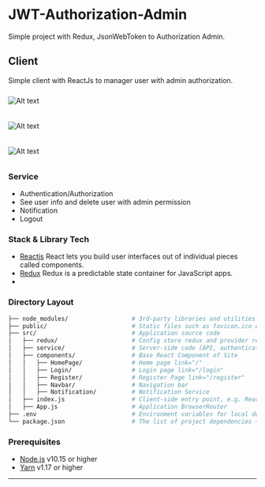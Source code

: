 # JWT-Authorization-Admin

Simple project with Redux, JsonWebToken to Authorization Admin.

## Client

Simple client with ReactJs to manager user with admin authorization.


<img
  src="https://i.ibb.co/DDL0ZyL/z4185139899398-7e1285e73ed8091a526772fb81dd76cf.jpg"
  alt="Alt text"
  title="Pic1"
  style="display: inline-block; margin: 10 auto; max-width: 200px">

<img
  src="https://i.ibb.co/qD25qxX/z4185139918698-61069b65bbcd51eb6dcac4f3fbaa9a9b.jpg"
  alt="Alt text"
  title="Pic2"
  style="display: inline-block; margin: 10 auto; max-width: 200px">

<img
  src="https://i.ibb.co/YTr3Z6X/z4185139993594-0a7eb4314f5db32f88f404929c2675d2.jpg"
  alt="Alt text"
  title="Pic2"
  style="display: inline-block; margin: 10 auto; max-width: 200px">

### Service

- Authentication/Authorization
- See user info and delete user with admin permission
- Notification
- Logout

### Stack & Library Tech
- [Reactjs](https://react.dev/) React lets you build user interfaces out of individual pieces called components.
- [Redux](https://github.com/reduxjs/redux) Redux is a predictable state container for JavaScript apps.
- 

### Directory Layout
```bash
├── node_modules/                  # 3rd-party libraries and utilities
├── public/                        # Static files such as favicon.ico etc.                     
├── src/                           # Application source code
│   ├── redux/                     # Config store redux and provider reducer
│   ├── service/                   # Server-side code (API, authentication, etc.) and get data
│   ├── components/                # Base React Component of Site
│   │   ├── HomePage/              # Home page link="/"
│   │   ├── Login/                 # Login page link="/login"
│   │   ├── Register/              # Register Page link="/register"
│   │   ├── Navbar/                # Navigation bar
│   │   ├── Notification/          # Notification Service
│   ├── index.js                   # Client-side entry point, e.g. ReactDOM.render(<App />, container)
│   ├── App.js                     # Application BrowserRouter
├── .env                           # Environment variables for local development
└── package.json                   # The list of project dependencies + NPM scripts
```

### Prerequisites

- [Node.js][nodejs] v10.15 or higher
- [Yarn][yarn] v1.17 or higher &nbsp;




---
[nodejs]: https://nodejs.org/
[yarn]: https://yarnpkg.com/
